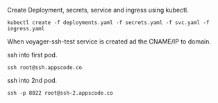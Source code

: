 Create Deployment, secrets, service and ingress using kubectl.

```console
kubectl create -f deployments.yaml -f secrets.yaml -f svc.yaml -f ingress.yaml
```

When voyager-ssh-test service is created ad the CNAME/IP to domain.

ssh into first pod.
```console
ssh root@ssh.appscode.co
```

ssh into 2nd pod.
```console
ssh -p 8022 root@ssh-2.appscode.co
```
